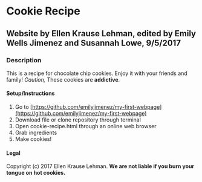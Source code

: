 # Cookie Recipe

## Website by Ellen Krause Lehman, edited by Emily Wells Jimenez and Susannah Lowe, 9/5/2017

### Description
This is a recipe for chocolate chip cookies. Enjoy it with your friends and family! _Caution,_ These cookies are **addictive**.

#### Setup/Instructions

1. Go to [https://github.com/emilyjimenez/my-first-webpage](https://github.com/emilyjimenez/my-first-webpage)
2. Download file or clone repository through terminal
3. Open cookie-recipe.html through an online web browser
4. Grab ingredients
5. Make cookies!

#### Legal
Copyright (c) 2017 Ellen Krause Lehman. **We are not liable if you burn your tongue on hot cookies.**
